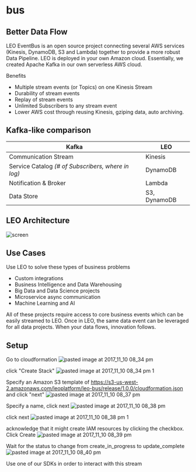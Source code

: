 # bus

## Better Data Flow
LEO EventBus is an open source project connecting several AWS services (Kinesis, DynamoDB, S3 and Lambda) together to provide a more robust Data Pipeline.  LEO is deployed in your own Amazon cloud. Essentially, we created Apache Kafka in our own serverless AWS cloud.

Benefits
- Multiple stream events (or Topics) on one Kinesis Stream
- Durability of stream events 
- Replay of stream events
- Unlimited Subscribers to any stream event
- Lower AWS cost through reusing Kinesis, gziping data, auto archiving.   

## Kafka-like comparison
Kafka | LEO
------------ | -------------
Communication Stream | Kinesis
Service Catalog *(# of Subscribers, where in log)* | DynamoDB
Notification & Broker | Lambda
Data Store | S3, DynamoDB

## LEO Architecture
![screen](https://user-images.githubusercontent.com/16600791/32670968-d7a1bf2e-c602-11e7-9f0c-d13d1c07fb94.png)

## Use Cases
Use LEO to solve these types of business problems
- Custom integrations
- Business Intelligence and Data Warehousing
- Big Data and Data Science projects
- Microservice async communication
- Machine Learning and AI

All of these projects require access to core business events which can be easily streamed to LEO. Once in LEO, the same data event can be leveraged for all data projects. When your data flows, innovation follows.  

## Setup
Go to cloudformation
![pasted image at 2017_11_10 08_34 pm](https://user-images.githubusercontent.com/1404265/32686376-5b737fe6-c661-11e7-82c8-e27dd6d15de0.png)

click "Create Stack"
![pasted image at 2017_11_10 08_34 pm 1](https://user-images.githubusercontent.com/1404265/32686413-b6f324b6-c661-11e7-817f-af956ddbfe37.png)

Specify an Amazon S3 template of https://s3-us-west-2.amazonaws.com/leoplatform/leo-bus/release/1.0.0/cloudformation.json and click "next"
![pasted image at 2017_11_10 08_37 pm](https://user-images.githubusercontent.com/1404265/32686436-1c16c44c-c662-11e7-8383-bd94c8f1d803.png)

Specify a name, click next
![pasted image at 2017_11_10 08_38 pm](https://user-images.githubusercontent.com/1404265/32686445-3dff8e68-c662-11e7-8058-2c95899ee3fd.png)

click next
![pasted image at 2017_11_10 08_38 pm 1](https://user-images.githubusercontent.com/1404265/32686459-61619eb4-c662-11e7-9029-50a38ddaf7da.png)

acknowledge that it might create IAM resources by clicking the checkbox.  Click Create
![pasted image at 2017_11_10 08_39 pm](https://user-images.githubusercontent.com/1404265/32686466-83b9f2ea-c662-11e7-850d-15e547bdb6da.png)

Wait for the status to change from create_in_progress to update_complete
![pasted image at 2017_11_10 08_40 pm](https://user-images.githubusercontent.com/1404265/32686475-ad2d4672-c662-11e7-8e6d-ac0f5b02a4b0.png)

Use one of our SDKs in order to interact with this stream
